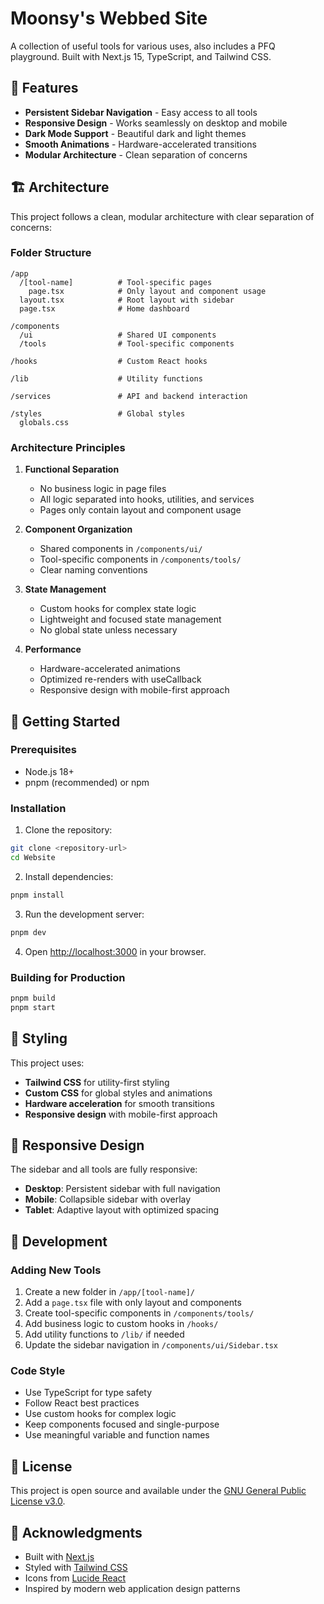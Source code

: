 # Moonsy's Webbed Site

A collection of useful tools for various uses, also includes a PFQ playground. Built with Next.js 15, TypeScript, and Tailwind CSS.

## 🚀 Features

- **Persistent Sidebar Navigation** - Easy access to all tools
- **Responsive Design** - Works seamlessly on desktop and mobile
- **Dark Mode Support** - Beautiful dark and light themes
- **Smooth Animations** - Hardware-accelerated transitions
- **Modular Architecture** - Clean separation of concerns

## 🏗️ Architecture

This project follows a clean, modular architecture with clear separation of concerns:

### Folder Structure

```
/app
  /[tool-name]          # Tool-specific pages
    page.tsx            # Only layout and component usage
  layout.tsx            # Root layout with sidebar
  page.tsx              # Home dashboard

/components
  /ui                   # Shared UI components
  /tools                # Tool-specific components

/hooks                  # Custom React hooks

/lib                    # Utility functions

/services               # API and backend interaction

/styles                 # Global styles
  globals.css
```

### Architecture Principles

1. **Functional Separation**
   - No business logic in page files
   - All logic separated into hooks, utilities, and services
   - Pages only contain layout and component usage

2. **Component Organization**
   - Shared components in `/components/ui/`
   - Tool-specific components in `/components/tools/`
   - Clear naming conventions

3. **State Management**
   - Custom hooks for complex state logic
   - Lightweight and focused state management
   - No global state unless necessary

4. **Performance**
   - Hardware-accelerated animations
   - Optimized re-renders with useCallback
   - Responsive design with mobile-first approach

## 🚀 Getting Started

### Prerequisites

- Node.js 18+ 
- pnpm (recommended) or npm

### Installation

1. Clone the repository:
```bash
git clone <repository-url>
cd Website
```

2. Install dependencies:
```bash
pnpm install
```

3. Run the development server:
```bash
pnpm dev
```

4. Open [http://localhost:3000](http://localhost:3000) in your browser.

### Building for Production

```bash
pnpm build
pnpm start
```

## 🎨 Styling

This project uses:
- **Tailwind CSS** for utility-first styling
- **Custom CSS** for global styles and animations
- **Hardware acceleration** for smooth transitions
- **Responsive design** with mobile-first approach

## 📱 Responsive Design

The sidebar and all tools are fully responsive:
- **Desktop**: Persistent sidebar with full navigation
- **Mobile**: Collapsible sidebar with overlay
- **Tablet**: Adaptive layout with optimized spacing

## 🔧 Development

### Adding New Tools

1. Create a new folder in `/app/[tool-name]/`
2. Add a `page.tsx` file with only layout and components
3. Create tool-specific components in `/components/tools/`
4. Add business logic to custom hooks in `/hooks/`
5. Add utility functions to `/lib/` if needed
6. Update the sidebar navigation in `/components/ui/Sidebar.tsx`

### Code Style

- Use TypeScript for type safety
- Follow React best practices
- Use custom hooks for complex logic
- Keep components focused and single-purpose
- Use meaningful variable and function names

## 📄 License

This project is open source and available under the [GNU General Public License v3.0](LICENSE).

## 🙏 Acknowledgments

- Built with [Next.js](https://nextjs.org/)
- Styled with [Tailwind CSS](https://tailwindcss.com/)
- Icons from [Lucide React](https://lucide.dev/)
- Inspired by modern web application design patterns
